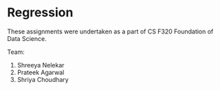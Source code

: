 # Regression
These assignments were undertaken as a part of CS F320 Foundation of Data Science.

Team:
1. Shreeya Nelekar
2. Prateek Agarwal
3. Shriya Choudhary
